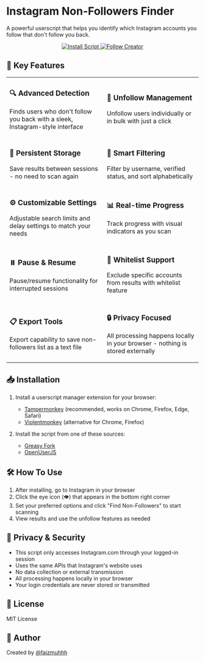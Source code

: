 # Instagram Non-Followers Finder

A powerful userscript that helps you identify which Instagram accounts you follow that don't follow you back.

<div align="center">
  <a href="https://greasyfork.org/en/scripts/537246-instagram-non-followers-finder">
    <img src="https://img.shields.io/badge/Install-Script-4ac29a?style=for-the-badge" alt="Install Script">
  </a>
  <a href="https://instagram.com/faizmuhhh">
    <img src="https://img.shields.io/badge/Follow-Creator-lightgrey?style=for-the-badge" alt="Follow Creator">
  </a>
</div>

## 🚀 Key Features

<table>
  <tr>
    <td>
      <h3>🔍 Advanced Detection</h3>
      <p>Finds users who don't follow you back with a sleek, Instagram-style interface</p>
    </td>
    <td>
      <h3>👋 Unfollow Management</h3>
      <p>Unfollow users individually or in bulk with just a click</p>
    </td>
  </tr>
  <tr>
    <td>
      <h3>🔄 Persistent Storage</h3>
      <p>Save results between sessions - no need to scan again</p>
    </td>
    <td>
      <h3>🔎 Smart Filtering</h3>
      <p>Filter by username, verified status, and sort alphabetically</p>
    </td>
  </tr>
  <tr>
    <td>
      <h3>⚙️ Customizable Settings</h3>
      <p>Adjustable search limits and delay settings to match your needs</p>
    </td>
    <td>
      <h3>📊 Real-time Progress</h3>
      <p>Track progress with visual indicators as you scan</p>
    </td>
  </tr>
  <tr>
    <td>
      <h3>⏸️ Pause & Resume</h3>
      <p>Pause/resume functionality for interrupted sessions</p>
    </td>
    <td>
      <h3>📝 Whitelist Support</h3>
      <p>Exclude specific accounts from results with whitelist feature</p>
    </td>
  </tr>
  <tr>
    <td>
      <h3>📋 Export Tools</h3>
      <p>Export capability to save non-followers list as a text file</p>
    </td>
    <td>
      <h3>🔒 Privacy Focused</h3>
      <p>All processing happens locally in your browser - nothing is stored externally</p>
    </td>
  </tr>
</table>

## 📥 Installation

1. Install a userscript manager extension for your browser:
   - [Tampermonkey](https://www.tampermonkey.net/) (recommended, works on Chrome, Firefox, Edge, Safari)
   - [Violentmonkey](https://violentmonkey.github.io/) (alternative for Chrome, Firefox)

2. Install the script from one of these sources:
   - [Greasy Fork](https://greasyfork.org/en/scripts/537246-instagram-non-followers-finder)
   - [OpenUserJS](https://openuserjs.org/scripts/budisangster/Instagram_Non-Followers_Finder)

## 🛠️ How To Use

1. After installing, go to Instagram in your browser
2. Click the eye icon (👁️) that appears in the bottom right corner
3. Set your preferred options and click "Find Non-Followers" to start scanning
4. View results and use the unfollow features as needed

## 🔐 Privacy & Security

- This script only accesses Instagram.com through your logged-in session
- Uses the same APIs that Instagram's website uses
- No data collection or external transmission
- All processing happens locally in your browser
- Your login credentials are never stored or transmitted

## 📄 License

MIT License

## 👤 Author

Created by [@faizmuhhh](https://instagram.com/faizmuhhh) 